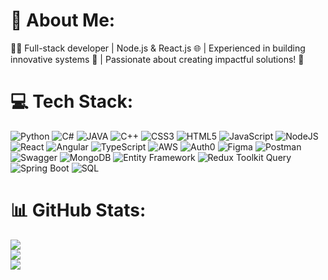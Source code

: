 
# 💫 About Me:
👩‍💻 Full-stack developer | Node.js & React.js 🌐 | Experienced in building innovative systems 🚀 | Passionate about creating impactful solutions! 🔧

# 💻 Tech Stack:
![Python](https://img.shields.io/badge/python-%2314354C.svg?style=for-the-badge&logo=python&logoColor=white)
![C#](https://img.shields.io/badge/c%23-%23239120.svg?style=for-the-badge&logo=csharp&logoColor=white)
![JAVA](https://img.shields.io/badge/java-%23ED8B00.svg?style=for-the-badge&logo=openjdk&logoColor=white)
![C++](https://img.shields.io/badge/c%2B%2B-%2300599C.svg?style=for-the-badge&logo=cplusplus&logoColor=white)
![CSS3](https://img.shields.io/badge/css3-%231572B6.svg?style=for-the-badge&logo=css3&logoColor=white)
![HTML5](https://img.shields.io/badge/html5-%23E34F26.svg?style=for-the-badge&logo=html5&logoColor=white)
![JavaScript](https://img.shields.io/badge/javascript-%23323330.svg?style=for-the-badge&logo=javascript&logoColor=%23F7DF1E)
![NodeJS](https://img.shields.io/badge/node.js-6DA55F?style=for-the-badge&logo=node.js&logoColor=white)
![React](https://img.shields.io/badge/react-%2320232a.svg?style=for-the-badge&logo=react&logoColor=%2361DAFB)
![Angular](https://img.shields.io/badge/angular-%23DD0031.svg?style=for-the-badge&logo=angular&logoColor=white)
![TypeScript](https://img.shields.io/badge/typescript-%2323234A.svg?style=for-the-badge&logo=typescript&logoColor=white)
![AWS](https://img.shields.io/badge/AWS-%23FF9900.svg?style=for-the-badge&logo=amazon-aws&logoColor=white)
![Auth0](https://img.shields.io/badge/Auth0-%23000000.svg?style=for-the-badge&logo=auth0&logoColor=white)
![Figma](https://img.shields.io/badge/figma-%23F24E1E.svg?style=for-the-badge&logo=figma&logoColor=white)
![Postman](https://img.shields.io/badge/Postman-FF6C37?style=for-the-badge&logo=postman&logoColor=white)
![Swagger](https://img.shields.io/badge/Swagger-%2300B4B6.svg?style=for-the-badge&logo=swagger&logoColor=white)
![MongoDB](https://img.shields.io/badge/mongodb-%233F9C42.svg?style=for-the-badge&logo=mongodb&logoColor=white)
![Entity Framework](https://img.shields.io/badge/Entity_Framework-%230095D1.svg?style=for-the-badge&logo=entity-framework&logoColor=white)
![Redux Toolkit Query](https://img.shields.io/badge/Redux_Toolkit_Query-%23593D88.svg?style=for-the-badge&logo=redux&logoColor=white)
![Spring Boot](https://img.shields.io/badge/Spring_Boot-%236DB33F.svg?style=for-the-badge&logo=spring&logoColor=white)
![SQL](https://img.shields.io/badge/SQL-%2307405E.svg?style=for-the-badge&logo=postgresql&logoColor=white)


# 📊 GitHub Stats:
![](https://github-readme-stats.vercel.app/api?username=RikyShafer&theme=dark&hide_border=false&include_all_commits=false&count_private=false)<br/>
![](https://github-readme-streak-stats.herokuapp.com/?user=RikyShafer&theme=dark&hide_border=false)<br/>
![](https://github-readme-stats.vercel.app/api/top-langs/?username=RikyShafer&theme=dark&hide_border=false&include_all_commits=false&count_private=false&layout=compact)
